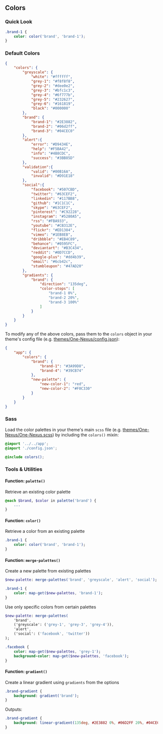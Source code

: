 ## Colors

### Quick Look

```css
.brand-1 {
    color: color('brand', 'brand-1');
}
```

### Default Colors

```json
{
    "colors": {
        "greyscale": {
            "white": "#ffffff",
            "grey-1": "#f8f8f8",
            "grey-2": "#dee0e2",
            "grey-3": "#bfc1c3",
            "grey-4": "#6f777b",
            "grey-5": "#232627",
            "grey-6": "#161819",
            "black": "#000000"
        },
        "brand": {
            "brand-1": "#2E3882",
            "brand-2": "#06d2ff",
            "brand-3": "#04CEC0"
        },
        "alert":{
            "error": "#D9434E",
            "help": "#F5BA42",
            "info": "#4B8CDC",
            "success": "#3BB85D"
        },
        "validation":{
            "valid": "#00B16A",
            "invalid": "#D91E18"	
        },
        "social":{
            "facebook": "#507CBD",
            "twitter": "#63CEF2",
            "linkedin": "#117BB8",
            "github": "#1C1C1C",
            "skype": "#63CEF2",
            "pinterest": "#C92228",
            "instagram": "#5280A5",
            "rss": "#FBA933",
            "youtube": "#CB312E",
            "flickr": "#ED1384",
            "vimeo": "#1EB8EB",
            "dribbble": "#EB4C89",
            "behance": "#0595FC",
            "deviantart": "#B3C434",
            "reddit": "#0D7CCD",
            "google-plus": "#dd4b39",
            "email": "#6cb42c",
            "stumbleupon": "#47AD20"
        },
        "gradients": {
            "brand": {
                "direction": "135deg",
                "color-stops": [
                    "brand-1 0%", 
                    "brand-2 20%", 
                    "brand-3 100%"
                ]
            }
        }
    }
}
```

To modify any of the above colors, pass them to the `colors` object in your theme's config file (e.g. [themes/One-Nexus/config.json](../../../themes/One-Nexus/config.json)):

```json
{
    "app": {
        "colors": {
            "brand": {
                "brand-1": "#3A99D8",
                "brand-4": "#39CB74"
            },
            "new-palette": {
                "new-color-1": "red",
                "new-color-2": "#F0C330"
            }
        }
    }
}
```

### Sass

Load the color palettes in your theme's main `scss` file (e.g. [themes/One-Nexus/One-Nexus.scss](../../../themes/One-Nexus/One-Nexus.scss)) by including the `colors()` mixin:

```scss
@import '../../app';
@import './config.json';

@include colors();
```

### Tools & Utilities

#### Function: `palette()`

Retrieve an existing color palette

```sass
@each $brand, $color in palette('brand') {
    ...
}
```

#### Function: `color()`

Retrieve a color from an existing palette

```sass
.brand-1 {
    color: color('brand', 'brand-1');
}
```

#### Function: `merge-palettes()`

Create a new palette from existing palettes

```sass
$new-palette: merge-palettes('brand', 'greyscale', 'alert', 'social');

.brand-1 {
    color: map-get($new-palettes, 'brand-1');
}
```

Use only specific colors from certain palettes

```sass
$new-palette: merge-palettes(
    'brand', 
    ('greyscale': ('grey-1', 'grey-3', 'grey-4')), 
    'alert', 
    ('social': ('facebook', 'twitter'))
);

.facebook {
    color: map-get($new-palettes, 'grey-1');
    background-color: map-get($new-palettes, 'facebook');
}
```
#### Function: `gradient()`

Create a linear gradient using `gradients` from the options

```sass
.brand-gradient {
    background: gradient('brand');
}
```

Outputs:

```sass
.brand-gradient {
    background: linear-gradient(135deg, #2E3882 0%, #06D2FF 20%, #04CEC0 100%);
}
```